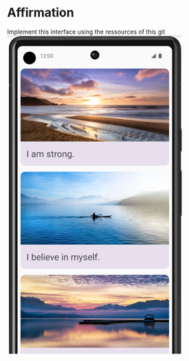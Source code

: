 # Affirmation
Implement this interface using the ressources of this git
![affirmationcard](https://github.com/mouniraz/Affirmation/blob/main/Captureaffirmation.PNG)

